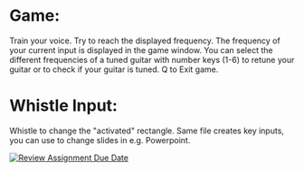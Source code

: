 # Game:

Train your voice. Try to reach the displayed frequency. The frequency of your current input is displayed in the game window.
You can select the different frequencies of a tuned guitar with number keys (1-6) to retune your guitar or to check if your guitar is tuned.
Q to Exit game.

# Whistle Input:

Whistle to change the "activated" rectangle. Same file creates key inputs, you can use to change slides in e.g. Powerpoint.




[![Review Assignment Due Date](https://classroom.github.com/assets/deadline-readme-button-24ddc0f5d75046c5622901739e7c5dd533143b0c8e959d652212380cedb1ea36.svg)](https://classroom.github.com/a/Itg11K3e)
